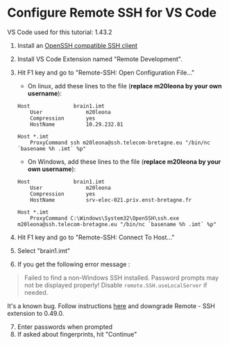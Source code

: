 # Configure Remote SSH for VS Code

VS Code used for this tutorial: 1.43.2

1. Install an [OpenSSH compatible SSH client](https://code.visualstudio.com/docs/remote/troubleshooting#_installing-a-supported-ssh-client)
2. Install VS Code Extension named "Remote Development".
3. Hit F1 key and go to "Remote-SSH: Open Configuration File..."
    - On linux, add these lines to the file (**replace m20leona by your own username**): 
    ```
    Host              brain1.imt
        User              m20leona
        Compression       yes
        HostName          10.29.232.81

    Host *.imt
        ProxyCommand ssh m20leona@ssh.telecom-bretagne.eu "/bin/nc `basename %h .imt` %p"
    ```

    - On Windows, add these lines to the file (**replace m20leona by your own username**):

    ```
    Host              brain1.imt
        User              m20leona
        Compression       yes
        HostName          srv-elec-021.priv.enst-bretagne.fr

    Host *.imt
        ProxyCommand C:\Windows\System32\OpenSSH\ssh.exe m20leona@ssh.telecom-bretagne.eu "/bin/nc `basename %h .imt` %p"
    ```
4. Hit F1 key and go to "Remote-SSH: Connect To Host..."
5. Select "brain1.imt"
6. If you get the following error message : 
> Failed to find a non-Windows SSH installed. Password prompts may not be displayed properly! Disable `remote.SSH.useLocalServer` if needed.

It's a known bug. Follow instructions [here](https://github.com/microsoft/vscode-remote-release/issues/2523#issuecomment-597551802) and downgrade Remote - SSH extension to 0.49.0.

7. Enter passwords when prompted
8. If asked about fingerprints, hit "Continue"
